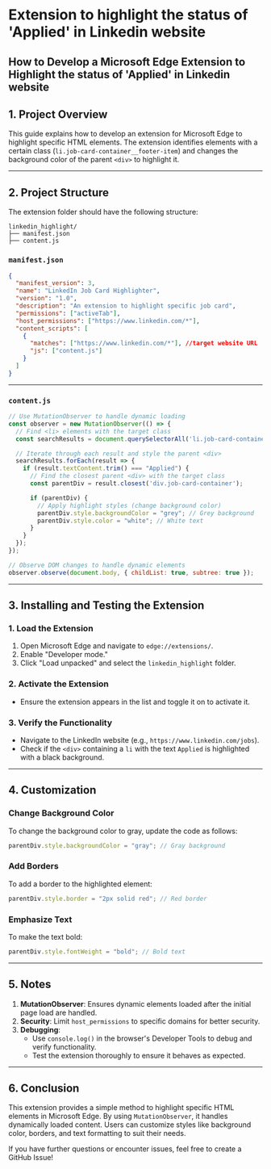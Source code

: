# Extension to highlight the status of 'Applied' in Linkedin website

## How to Develop a Microsoft Edge Extension to Highlight the status of 'Applied' in Linkedin website

## 1. Project Overview
This guide explains how to develop an extension for Microsoft Edge to highlight specific HTML elements. The extension identifies elements with a certain class (`li.job-card-container__footer-item`) and changes the background color of the parent `<div>` to highlight it.

---

## 2. Project Structure
The extension folder should have the following structure:

```
linkedin_highlight/
├── manifest.json
├── content.js
```

### `manifest.json`

```json
{
  "manifest_version": 3,
  "name": "LinkedIn Job Card Highlighter",
  "version": "1.0",
  "description": "An extension to highlight specific job card",
  "permissions": ["activeTab"],
  "host_permissions": ["https://www.linkedin.com/*"],
  "content_scripts": [
    {
      "matches": ["https://www.linkedin.com/*"], //target website URL
      "js": ["content.js"]
    }
  ]
}
```

---

### `content.js`

```javascript
// Use MutationObserver to handle dynamic loading
const observer = new MutationObserver(() => {
  // Find <li> elements with the target class
  const searchResults = document.querySelectorAll('li.job-card-container__footer-item');

  // Iterate through each result and style the parent <div>
  searchResults.forEach(result => {
    if (result.textContent.trim() === "Applied") {
      // Find the closest parent <div> with the target class
      const parentDiv = result.closest('div.job-card-container');

      if (parentDiv) {
        // Apply highlight styles (change background color)
        parentDiv.style.backgroundColor = "grey"; // Grey background
        parentDiv.style.color = "white"; // White text
      }
    }
  });
});

// Observe DOM changes to handle dynamic elements
observer.observe(document.body, { childList: true, subtree: true });
```

---

## 3. Installing and Testing the Extension

### 1. **Load the Extension**
1. Open Microsoft Edge and navigate to `edge://extensions/`.
2. Enable "Developer mode."
3. Click "Load unpacked" and select the `linkedin_highlight` folder.

### 2. **Activate the Extension**
- Ensure the extension appears in the list and toggle it on to activate it.

### 3. **Verify the Functionality**
- Navigate to the LinkedIn website (e.g., `https://www.linkedin.com/jobs`).
- Check if the `<div>` containing a `li` with the text `Applied` is highlighted with a black background.
  
---

## 4. Customization
### Change Background Color
To change the background color to gray, update the code as follows:

```javascript
parentDiv.style.backgroundColor = "gray"; // Gray background
```

### Add Borders
To add a border to the highlighted element:

```javascript
parentDiv.style.border = "2px solid red"; // Red border
```

### Emphasize Text
To make the text bold:

```javascript
parentDiv.style.fontWeight = "bold"; // Bold text
```

---

## 5. Notes
1. **MutationObserver**: Ensures dynamic elements loaded after the initial page load are handled.
2. **Security**: Limit `host_permissions` to specific domains for better security.
3. **Debugging**:
   - Use `console.log()` in the browser's Developer Tools to debug and verify functionality.
   - Test the extension thoroughly to ensure it behaves as expected.

---

## 6. Conclusion
This extension provides a simple method to highlight specific HTML elements in Microsoft Edge. By using `MutationObserver`, it handles dynamically loaded content. Users can customize styles like background color, borders, and text formatting to suit their needs.

If you have further questions or encounter issues, feel free to create a GitHub Issue!
